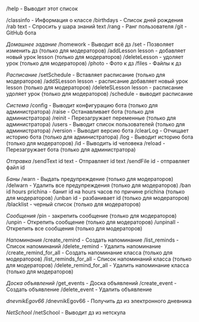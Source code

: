 /help - Выводит этот список

/classinfo - Информация о классе
/birthdays - Список дней рождения
/rab text - Спросить у шара знаний text
/rang - Ранг пользователя
/git - GitHub бота

*Домашнее задание*
/homework - Выводит всё дз
/set - Позволяет изменить дз (только для модераторов)
/addLesson lesson - добавляет новый урок lesson (только для модераторов)
/deleteLesson - удоляет урок (только для модераторов)
/photo - Фото к дз
/files - Файлы к дз

*Расписание*
/setSchedule - Вставляет расписание (только для модераторов)
/addSLesson lesson - расписание добавляет новый урок lesson (только для модераторов)
/deleteSLesson lesson - расписание удоляет урок (только для модераторов)
/schedule - выводит расписание

*Система*
/config - Выводит конфигурацию бота (только для администратора)
/raise - Останавливает бота (только для администратора)
/reinit - Перезагружает переменные (только для администратора)
/users - Выводит список пользователей  (только для администратора)
/version - Выводит версию бота
/clearLog - Отчищает историю бота (только для администратора)
/log - Выводит историю бота (только для модераторов)
/id - Выводить id человека
/reload - Перезагружает бота (только для администратора)

*Отправка*
/sendText id text - Отправляет id text
/sendFile id - отправляет файл id

*Баны*
/warn - Выдать предупреждение (только для модераторов)
/delwarn - Удалить все предупреждения (только для модераторов)
/ban id hours prichina - банит id на hours часов по причине prichina (только для модераторов)
/unban id - разбанивает id (только для модераторов)
/blacklist - черный список (только для модераторов)

*Сообщения*
/pin - закрепить сообщение (только для модераторов)
/unpin - Открепить сообщение (только для модераторов)
/unpinall - Открепить все сообщения (только для модераторов)

*Напоминания*
/create_remind - Создать напоминание
/list_reminds - Список напоминаний 
/delete_remind - Удалить напоминание
/create_remind_for_all - Создать напоминание класса (только для модераторов)
/list_reminds_for_all - Список напоминаний класса (только для модераторов)
/delete_remind_for_all - Удалить напоминание класса (только для модераторов)

*Доска объявлений*
/get_events - Доска объявлений
/create_event - Создать объявление
/delete_event - Удалить объявление

*dnevnikEgov66*
/dnevnikEgov66 - Получить дз из электронного дневника

*NetSchool*
/netSchool - Выводит дз из нетскула